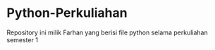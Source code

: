 # Python-Perkuliahan
Repository ini milik Farhan yang berisi file python selama perkuliahan semester 1
